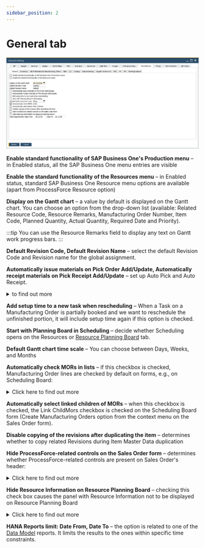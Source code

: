 ```yaml
---
sidebar_position: 2
---
```


# General tab

![General Tab](./media/general-tab/general-settings-general-tab.webp)

**Enable standard functionality of SAP Business One's Production menu** – in Enabled status, all the SAP Business One menu entries are visible

**Enable the standard functionality of the Resources menu** – in Enabled status, standard SAP Business One Resource menu options are available (apart from ProcessForce Resource option)

**Display on the Gantt chart** – a value by default is displayed on the Gantt chart. You can choose an option from the drop-down list (available: Related Resource Code, Resource Remarks, Manufacturing Order Number, Item Code, Planned Quantity, Actual Quantity, Required Date and Priority).

:::tip
    You can use the Resource Remarks field to display any text on Gantt work progress bars.
:::

**Default Revision Code, Default Revision Name** – select the default Revision Code and Revision name for the global assignment.

**Automatically issue materials on Pick Order Add/Update, Automatically receipt materials on Pick Receipt Add/Update** – set up Auto Pick and Auto Receipt.

<details>
    <summary> to find out more</summary>
    <div>
        The process flow of picking and receiving materials has been simplified by checking one or both options.

        For more details, click [here](../../manufacturing/auto-pick-issue-and-auto-pick-receipt.md)
    
        **Pick Issue**
        - Perform the usual steps of picking non-trace and batch-traced Items.
        - Click Update on the Pick Issue Form.
        - The Issue to Production transaction is automatically created.
        - Pick Order is updated and set to Close status.
        - Documents are visible within the Manufacturing Order > Document tab.

        **Pick Receipt**
        - Record the quantity of the Items received from production.
        - Click Update.
        - Receipt from Production is automatically created.
        - Pick Receipt is closed.
        - Documents are visible within the Manufacturing Order Document tab.
    </div>
</details>

**Add setup time to a new task when rescheduling** – When a Task on a Manufacturing Order is partially booked and we want to reschedule the unfinished portion, it will include setup time again if this option is checked.

**Start with Planning Board in Scheduling** – decide whether Scheduling opens on the Resources or [Resource Planning Board](../../scheduling/gantt-chart/resource-planning-board.md) tab.

**Default Gantt chart time scale** – You can choose between Days, Weeks, and Months

**Automatically check MORs in lists** – if this checkbox is checked, Manufacturing Order lines are checked by default on forms, e.g., on Scheduling Board:

<details>
    <summary>Click here to find out more</summary>
    <div>
        ![General Tab](./media/general-tab/scheduling-board-auto-create.jpg)
    </div>
</details>

**Automatically select linked children of MORs** – when this checkbox is checked, the Link ChildMors checkbox is checked on the Scheduling Board form (Create Manufacturing Orders option from the context menu on the Sales Order form).

**Disable copying of the revisions after duplicating the item** – determines whether to copy related Revisions during Item Master Data duplication

**Hide ProcessForce-related controls on the Sales Order form** – determines whether ProcessForce-related controls are present on Sales Order's header:

<details>
    <summary>Click here to find out more</summary>
    <div>
        ![ProcessForce Fields](./media/general-tab/sales-order-processforce-fields.webp)
    </div>
</details>

**Hide Resource Information on Resource Planning Board** – checking this check box causes the panel with Resource Information not to be displayed on Resource Planning Board

<details>
    <summary>Click here to find out more</summary>
    <div>
        ![ProcessForce Fields](./media/general-tab/resource-information.webp)
    </div>
</details>

**HANA Reports limit: Date From, Date To** – the option is related to one of the [Data Model](../../../administrator-guide/data-model/overview.md) reports. It limits the results to the ones within specific time constraints.
